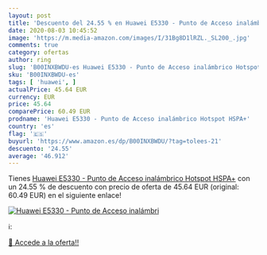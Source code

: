 ```yaml
---
layout: post
title: 'Descuento del 24.55 % en Huawei E5330 - Punto de Acceso inalámbri'
date: 2020-08-03 10:45:52
image: 'https://m.media-amazon.com/images/I/31Bg8D1lRZL._SL200_.jpg'
comments: true
category: ofertas
author: ring
slug: 'B00INXBWDU-es Huawei E5330 - Punto de Acceso inalámbrico Hotspot HSPA+'
sku: 'B00INXBWDU-es'
tags: [ 'huawei', ]
actualPrice: 45.64 EUR
currency: EUR
price: 45.64
comparePrice: 60.49 EUR
prodname: 'Huawei E5330 - Punto de Acceso inalámbrico Hotspot HSPA+'
country: 'es'
flag: '🇪🇸'
buyurl: 'https://www.amazon.es/dp/B00INXBWDU/?tag=tolees-21'
descuento: '24.55'
average: '46.912'
---
```


Tienes [Huawei E5330 - Punto de Acceso inalámbrico Hotspot HSPA+](https://www.amazon.es/dp/B00INXBWDU/?tag=tolees-21) con un 24.55 % de descuento con precio de oferta de 45.64 EUR (original: 60.49 EUR) en el siguiente enlace!

[![Huawei E5330 - Punto de Acceso inalámbri](https://m.media-amazon.com/images/I/31Bg8D1lRZL._SL200_.jpg)](https://www.amazon.es/dp/B00INXBWDU/?tag=tolees-21)

ℹ️:


[🛒 Accede a la oferta!!](https://www.amazon.es/dp/B00INXBWDU/?tag=tolees-21)
